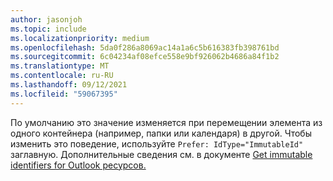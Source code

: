 ```yaml
---
author: jasonjoh
ms.topic: include
ms.localizationpriority: medium
ms.openlocfilehash: 5da0f286a8069ac14a1a6c5b616383fb398761bd
ms.sourcegitcommit: 6c04234af08efce558e9bf926062b4686a84f1b2
ms.translationtype: MT
ms.contentlocale: ru-RU
ms.lasthandoff: 09/12/2021
ms.locfileid: "59067395"
---
```

<!-- markdownlint-disable MD041 -->

По умолчанию это значение изменяется при перемещении элемента из одного контейнера (например, папки или календаря) в другой. Чтобы изменить это поведение, используйте `Prefer: IdType="ImmutableId"` заглавную. Дополнительные сведения см. в документе [Get immutable identifiers for Outlook ресурсов.](/graph/outlook-immutable-id)
